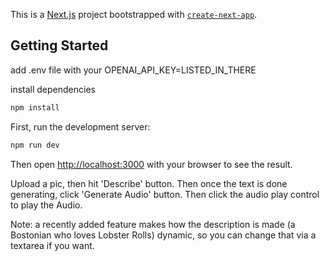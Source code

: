 This is a [Next.js](https://nextjs.org/) project bootstrapped with [`create-next-app`](https://github.com/vercel/next.js/tree/canary/packages/create-next-app).

## Getting Started
add .env file with your OPENAI_API_KEY=LISTED_IN_THERE

install dependencies 

```bash
npm install
```

First, run the development server:

```bash
npm run dev
```

Then open [http://localhost:3000](http://localhost:3000) with your browser to see the result.

Upload a pic, then hit 'Describe' button.
Then once the text is done generating, click 'Generate Audio' button.
Then click the audio play control to play the Audio.

Note: a recently added feature makes how the description is made (a Bostonian who loves Lobster Rolls) dynamic, so you can change that via a textarea if you want.
